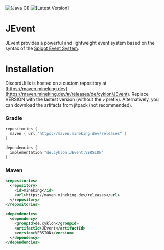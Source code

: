 ![[Java CI]](https://github.com/Utils4J/JEvent/actions/workflows/check.yml/badge.svg)
![[Latest Version]](https://maven.mineking.dev/api/badge/latest/releases/de/cyklon/JEvent?prefix=v&name=Latest%20Version&color=0374b5)

# JEvent

JEvent provides a powerful and lightweight event system based on the syntax of the [Spigot Event System](https://www.spigotmc.org/wiki/using-the-event-api/).

# Installation

DiscordUtils is hosted on a custom repository at [https://maven.mineking.dev](https://maven.mineking.dev/#/releases/de/cyklon/JEvent). Replace VERSION with the lastest version (without the `v` prefix).
Alternatively, you can download the artifacts from jitpack (not recommended).

### Gradle

```groovy
repositories {
  maven { url "https://maven.mineking.dev/releases" }
}

dependencies {
  implementation "de.cyklon:JEvent:VERSION"
}
```

### Maven

```xml
<repositories>
  <repository>
    <id>mineking</id>
    <url>https://maven.mineking.dev/releases</url>
  </repository>
</repositories>

<dependencies>
  <dependency>
    <groupId>de.cyklon</groupId>
    <artifactId>JEvent</artifactId>
    <version>VERSION</version>
  </dependency>
</dependencies>
```